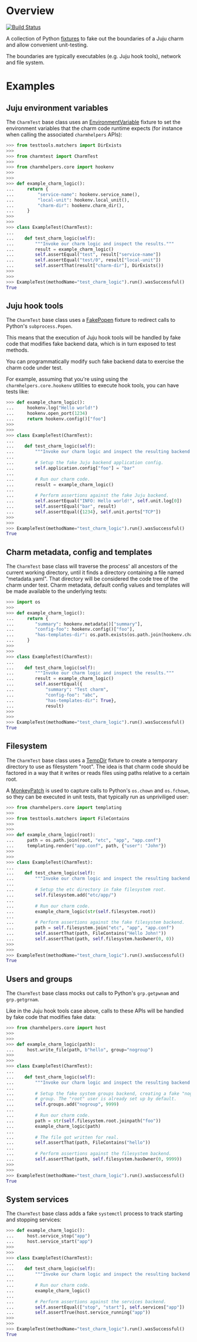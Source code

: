 # Overview

[![Build Status](https://travis-ci.org/freeekanayaka/charm-test.svg?branch=master)](https://travis-ci.org/freeekanayaka/charm-test)

A collection of Python [fixtures](https://github.com/testing-cabal/fixtures)
to fake out the boundaries of a Juju charm and allow convenient unit-testing.

The boundaries are typically executables (e.g. Juju hook tools), network
and file system.

# Examples

## Juju environment variables

The `CharmTest` base class uses an [EnvironmentVariable](https://github.com/testing-cabal/fixtures/blob/master/fixtures/_fixtures/environ.py)
fixture to set the environment variables that the charm code runtime
expects (for instance when calling the associated `charmhelpers` APIs):


```python
>>> from testtools.matchers import DirExists
>>>
>>> from charmtest import CharmTest
>>>
>>> from charmhelpers.core import hookenv
>>>
>>>
>>> def example_charm_logic():
...     return {
...         "service-name": hookenv.service_name(),
...         "local-unit": hookenv.local_unit(),
...         "charm-dir": hookenv.charm_dir(),
...     }
>>>
>>>
>>> class ExampleTest(CharmTest):
...
...    def test_charm_logic(self):
...        """Invoke our charm logic and inspect the results."""
...        result = example_charm_logic()
...        self.assertEqual("test", result["service-name"])
...        self.assertEqual("test/0", result["local-unit"])
...        self.assertThat(result["charm-dir"], DirExists())
>>>
>>>
>>> ExampleTest(methodName="test_charm_logic").run().wasSuccessful()
True

```

## Juju hook tools

The `CharmTest` base class uses a [FakePopen](https://github.com/testing-cabal/fixtures/blob/master/fixtures/_fixtures/popen.py)
fixture to redirect calls to Python's `subprocess.Popen`.

This means that the execution of Juju hook tools will be handled by fake code
that modifies fake backend data, which is in turn exposed to test methods.

You can programmatically modify such fake backend data to exercise the charm
code under test.

For example, assuming that you're using using the `charmhelpers.core.hookenv`
utilities to execute hook tools, you can have tests like:


```python
>>> def example_charm_logic():
...     hookenv.log("Hello world!")
...     hookenv.open_port(1234)
...     return hookenv.config()["foo"]
>>>
>>>
>>> class ExampleTest(CharmTest):
...
...    def test_charm_logic(self):
...        """Invoke our charm logic and inspect the resulting backend state."""
...
...        # Setup the fake Juju backend application config.
...        self.application.config["foo"] = "bar"
...
...        # Run our charm code.
...        result = example_charm_logic()
...
...        # Perform assertions against the fake Juju backend.
...        self.assertEqual("INFO: Hello world!", self.unit.log[0])
...        self.assertEqual("bar", result)
...        self.assertEqual({1234}, self.unit.ports["TCP"])
>>>
>>>
>>> ExampleTest(methodName="test_charm_logic").run().wasSuccessful()
True

```

## Charm metadata, config and templates

The `CharmTest` base class will traverse the process' all ancestors of the
current working directory, until it finds a directory containing a file
named "metadata.yaml". That directory will be considered the code tree of the
charm under test. Charm metadata, default config values and templates will
be made available to the underlying tests:

```python
>>> import os
>>>
>>> def example_charm_logic():
...     return {
...        "summary": hookenv.metadata()["summary"],
...        "config-foo": hookenv.config()["foo"],
...        "has-templates-dir": os.path.exists(os.path.join(hookenv.charm_dir(), "templates")),
...     }
>>>
>>>
>>> class ExampleTest(CharmTest):
...
...    def test_charm_logic(self):
...        """Invoke our charm logic and inspect the results."""
...        result = example_charm_logic()
...        self.assertEqual({
...            "summary": "Test charm",
...            "config-foo": "abc",
...            "has-templates-dir": True},
...            result)
>>>
>>>
>>> ExampleTest(methodName="test_charm_logic").run().wasSuccessful()
True

```

## Filesystem

The `CharmTest` base class uses a [TempDir](https://github.com/testing-cabal/fixtures/blob/master/fixtures/_fixtures/tempdir.py)
fixture to create a temporary directory to use as filesystem "root". The idea
is that charm code should be factored in a way that it writes or reads files
using paths relative to a certain root.

A [MonkeyPatch](https://github.com/testing-cabal/fixtures/blob/master/fixtures/_fixtures/monkeypatch.py)
is used to capture calls to Python's `os.chown` and `os.fchown`, so they can
be executed in unit tests, that typically run as unpriviliged user:

```python
>>> from charmhelpers.core import templating
>>>
>>> from testtools.matchers import FileContains
>>>
>>>
>>> def example_charm_logic(root):
...     path = os.path.join(root, "etc", "app", "app.conf")
...     templating.render("app.conf", path, {"user": "John"})
>>>
>>>
>>> class ExampleTest(CharmTest):
...
...    def test_charm_logic(self):
...        """Invoke our charm logic and inspect the resulting backend state."""
...
...        # Setup the etc directory in fake filesystem root.
...        self.filesystem.add("etc/app/")
...
...        # Run our charm code.
...        example_charm_logic(str(self.filesystem.root))
...
...        # Perform assertions against the fake filesystem backend.
...        path = self.filesystem.join("etc", "app", "app.conf")
...        self.assertThat(path, FileContains("Hello John!"))
...        self.assertThat(path, self.filesystem.hasOwner(0, 0))
>>>
>>>
>>> ExampleTest(methodName="test_charm_logic").run().wasSuccessful()
True

```

## Users and groups

The `CharmTest` base class mocks out calls to Python's `grp.getpwnam`
and `grp.getgrnam`.

Like in the Juju hook tools case above, calls to these APIs will be handled
by fake code that modifies fake data:

```python
>>> from charmhelpers.core import host
>>>
>>>
>>> def example_charm_logic(path):
...     host.write_file(path, b"hello", group="nogroup")
>>>
>>>
>>> class ExampleTest(CharmTest):
...
...    def test_charm_logic(self):
...        """Invoke our charm logic and inspect the resulting backend state."""
...
...        # Setup the fake system groups backend, creating a fake "nogroup"
...        # group. The "root" user is already set up by default.
...        self.groups.add("nogroup", 9999)
...
...        # Run our charm code.
...        path = str(self.filesystem.root.joinpath("foo"))
...        example_charm_logic(path)
...
...        # The file got written for real.
...        self.assertThat(path, FileContains("hello"))
...
...        # Perform assertions against the filesystem backend.
...        self.assertThat(path, self.filesystem.hasOwner(0, 9999))
>>>
>>>
>>> ExampleTest(methodName="test_charm_logic").run().wasSuccessful()
True

```

## System services

The `CharmTest` base class adds a fake `systemctl` process to track starting
and stopping services:

```python
>>> def example_charm_logic():
...     host.service_stop("app")
...     host.service_start("app")
>>>
>>>
>>> class ExampleTest(CharmTest):
...
...    def test_charm_logic(self):
...        """Invoke our charm logic and inspect the resulting backend state."""
...
...        # Run our charm code.
...        example_charm_logic()
...
...        # Perform assertions against the services backend.
...        self.assertEqual(["stop", "start"], self.services["app"])
...        self.assertTrue(host.service_running("app"))
>>>
>>>
>>> ExampleTest(methodName="test_charm_logic").run().wasSuccessful()
True

```
